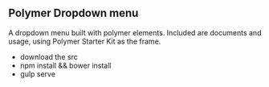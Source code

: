 ## Polymer Dropdown menu

A dropdown menu built with polymer elements. Included are documents and usage, using Polymer Starter Kit as the frame.

* download the src
* npm install && bower install
* gulp serve